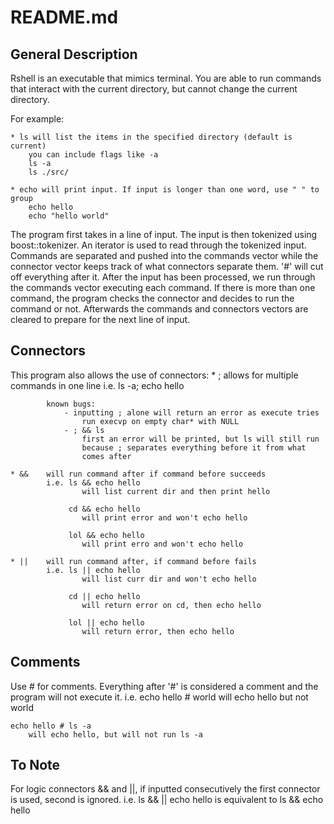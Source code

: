 README.md
================

General Description
--------------------------
Rshell is an executable that mimics terminal. You are able to run commands that
interact with the current directory, but cannot change the current directory.

For example:

	* ls will list the items in the specified directory (default is current)
		you can include flags like -a
		ls -a
		ls ./src/

	* echo will print input. If input is longer than one word, use " " to group
		echo hello
		echo "hello world"

The program first takes in a line of input. The input is then tokenized using
boost::tokenizer. An iterator is used to read through the tokenized input.
Commands are separated and pushed into the commands vector while the connector
vector keeps track of what connectors separate them. '#' will cut off 
everything after it. After the input has been processed, we run through the
commands vector executing each command. If there is more than one command, the
program checks the connector and decides to run the command or not. Afterwards
the commands and connectors vectors are cleared to prepare for the next line of
input.


Connectors
--------------------------
This program also allows the use of connectors:
	* ;		allows for multiple commands in one line 
			i.e. ls -a; echo hello 

			known bugs: 
				- inputting ; alone will return an error as execute tries 
					run execvp on empty char* with NULL
				- ; && ls 
					first an error will be printed, but ls will still run 
					because ; separates everything before it from what 
					comes after

	* &&	will run command after if command before succeeds
			i.e. ls && echo hello
					will list current dir and then print hello

			     cd && echo hello
					will print error and won't echo hello

				 lol && echo hello
					will print erro and won't echo hello

	* ||	will run command after, if command before fails
			i.e. ls || echo hello
					will list curr dir and won't echo hello

			     cd || echo hello
					will return error on cd, then echo hello

				 lol || echo hello
				    will return error, then echo hello

Comments
-------------------------
Use # for comments. Everything after '#' is considered a comment and the
program will not execute it.
i.e. echo hello # world
		will echo hello but not world

	echo hello # ls -a
		will echo hello, but will not run ls -a

To Note
-------------------------
For logic connectors && and ||, if inputted consecutively
	the first connector is used, second is ignored.
		i.e. ls && || echo hello
			is equivalent to
			ls && echo hello

